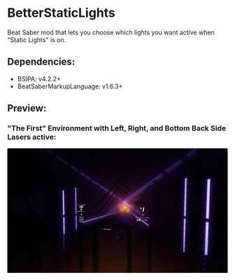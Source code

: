 # BetterStaticLights
Beat Saber mod that lets you choose which lights you want active when "Static Lights" is on.

## Dependencies:
- BSIPA: v4.2.2+
- BeatSaberMarkupLanguage: v1.6.3+

## Preview:
### "The First" Environment with Left, Right, and Bottom Back Side Lasers active:
!["The First" Environment with Left, Right, and Bottom Back Side Lasers Active](https://github.com/Exomanz/BetterStaticLights/blob/master/Resources/Preview.jpg) 
